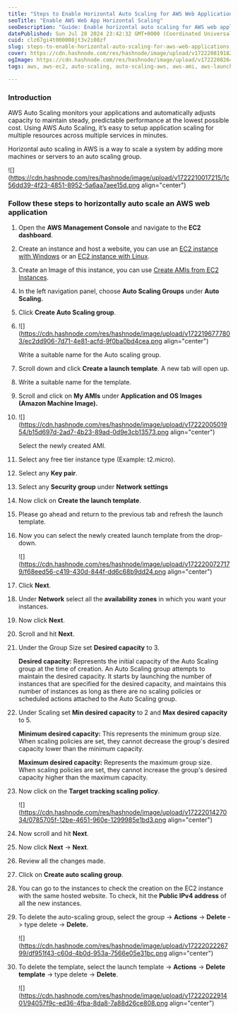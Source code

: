 ```yaml
---
title: "Steps to Enable Horizontal Auto Scaling for AWS Web Applications"
seoTitle: "Enable AWS Web App Horizontal Scaling"
seoDescription: "Guide: Enable horizontal auto scaling for AWS web applications with step-by-step instructions for optimal performance and cost efficiency"
datePublished: Sun Jul 28 2024 23:42:32 GMT+0000 (Coordinated Universal Time)
cuid: clz67gi4t000008jt3v2i08zf
slug: steps-to-enable-horizontal-auto-scaling-for-aws-web-applications
cover: https://cdn.hashnode.com/res/hashnode/image/upload/v1722208191821/41b06e74-3d9c-4699-95d0-a7d221c2dbb2.png
ogImage: https://cdn.hashnode.com/res/hashnode/image/upload/v1722208264542/c1ebfce1-8ce4-4cbc-ba27-91350193c5f5.png
tags: aws, aws-ec2, auto-scaling, auto-scaling-aws, aws-ami, aws-launch-template, aws-auto-scaling

---
```


### Introduction

AWS Auto Scaling monitors your applications and automatically adjusts capacity to maintain steady, predictable performance at the lowest possible cost. Using AWS Auto Scaling, it’s easy to setup application scaling for multiple resources across multiple services in minutes.

Horizontal auto scaling in AWS is a way to scale a system by adding more machines or servers to an auto scaling group.

![](https://cdn.hashnode.com/res/hashnode/image/upload/v1722210017215/1c56dd39-4f23-4851-8952-5a6aa7aee15d.png align="center")

### Follow these steps to horizontally auto scale an AWS web application

1. Open the **AWS Management Console** and navigate to the **EC2 dashboard**.
    
2. Create an instance and host a website, you can use an [EC2 instance with Windows](https://arishahmad.hashnode.dev/hosting-your-website-on-amazon-ec2-with-windows-a-complete-guide) or an [EC2 instance with Linux](https://arishahmad.hashnode.dev/hosting-your-website-launching-aws-ec2-instance-with-linux).
    
3. Create an Image of this instance, you can use [Create AMIs from EC2 Instances](https://arishahmad.hashnode.dev/create-amazon-machine-images-amis-from-ec2-instances-an-easy-guide).
    
4. In the left navigation panel, choose **Auto Scaling Groups** under **Auto Scaling.**
    
5. Click **Create Auto Scaling group**.
    
6. ![](https://cdn.hashnode.com/res/hashnode/image/upload/v1722196777803/ec2dd906-7d71-4e81-acfd-9f0ba0bd4cea.png align="center")
    
    Write a suitable name for the Auto scaling group.
    
7. Scroll down and click **Create a launch template**. A new tab will open up.
    
8. Write a suitable name for the template.
    
9. Scroll and click on **My AMIs** under **Application and OS Images (Amazon Machine Image).**
    
10. ![](https://cdn.hashnode.com/res/hashnode/image/upload/v1722200501954/b15d697d-2ad7-4b23-89ad-0d9e3cb13573.png align="center")
    
    Select the newly created AMI.
    
11. Select any free tier instance type (Example: t2.micro).
    
12. Select any **Key pair**.
    
13. Select any **Security group** under **Network settings**
    
14. Now click on **Create the launch template**.
    
15. Please go ahead and return to the previous tab and refresh the launch template.
    
16. Now you can select the newly created launch template from the drop-down.
    
    ![](https://cdn.hashnode.com/res/hashnode/image/upload/v1722200727179/f68eed56-c419-430d-844f-dd6c68b9dd24.png align="center")
    
17. Click **Next**.
    
18. Under **Network** select all the **availability zones** in which you want your instances.
    
19. Now click **Next**.
    
20. Scroll and hit **Next**.
    
21. Under the Group Size set **Desired capacity** to 3.
    
    **Desired capacity:** Represents the initial capacity of the Auto Scaling group at the time of creation. An Auto Scaling group attempts to maintain the desired capacity. It starts by launching the number of instances that are specified for the desired capacity, and maintains this number of instances as long as there are no scaling policies or scheduled actions attached to the Auto Scaling group.
    
22. Under Scaling set **Min desired capacity** to 2 and **Max desired capacity** to 5.
    
    **Minimum desired capacity:** This represents the minimum group size. When scaling policies are set, they cannot decrease the group's desired capacity lower than the minimum capacity.
    
    **Maximum desired capacity:** Represents the maximum group size. When scaling policies are set, they cannot increase the group's desired capacity higher than the maximum capacity.
    
23. Now click on the **Target tracking scaling policy**.
    
    ![](https://cdn.hashnode.com/res/hashnode/image/upload/v1722201427034/0785705f-12be-4651-960e-1299985e1bd3.png align="center")
    
24. Now scroll and hit **Next**.
    
25. Now click **Next** -&gt; **Next**.
    
26. Review all the changes made.
    
27. Click on **Create auto scaling group**.
    
28. You can go to the instances to check the creation on the EC2 instance with the same hosted website. To check, hit the **Public IPv4 address** of all the new instances.
    
29. To delete the auto-scaling group, select the group -&gt; **Actions** -&gt; **Delete** -&gt; type delete -&gt; **Delete.**
    
    ![](https://cdn.hashnode.com/res/hashnode/image/upload/v1722202226799/df951f43-c60d-4b0d-953a-7566e05e31bc.png align="center")
    
30. To delete the template, select the launch template -&gt; **Actions** -&gt; **Delete template** -&gt; type delete -&gt; **Delete**.
    
    ![](https://cdn.hashnode.com/res/hashnode/image/upload/v1722202291401/94057f9c-ed36-4fba-8da8-7a88d26ce808.png align="center")